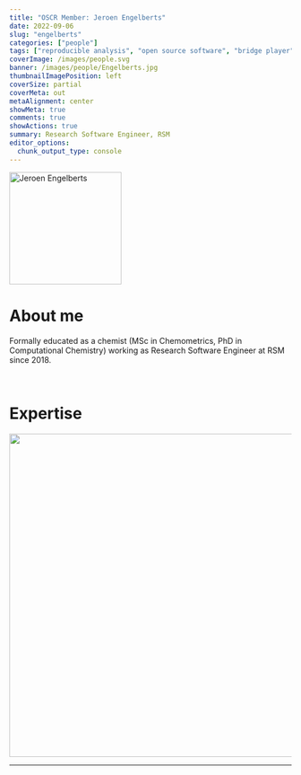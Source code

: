 ```yaml
---
title: "OSCR Member: Jeroen Engelberts"
date: 2022-09-06
slug: "engelberts"
categories: ["people"]
tags: ["reproducible analysis", "open source software", "bridge player", "school-rsm"] # top 3 categories + unique + school
coverImage: /images/people.svg
banner: /images/people/Engelberts.jpg
thumbnailImagePosition: left
coverSize: partial
coverMeta: out
metaAlignment: center
showMeta: true
comments: true
showActions: true
summary: Research Software Engineer, RSM
editor_options: 
  chunk_output_type: console
---
```


<!-- EMAIL -->
<p>
  <a href="mailto:engelberts@rsm.nl">
  <img border="0" alt="Jeroen Engelberts" src="/images/people/Engelberts.jpg" width="200" height="200" align="center">
  </a>
</p>


<p align="center">
<!--  CV
  <a href="" class="fa-solid fa-file" style="color:#000000;">
  </a> -->

<!-- TWITTER   
  <a href="" class="fa-brands fa-x-twitter" style="color:#000000;">
  </a>   -->


<!-- GOOGLE SCHOLAR
  <a href="" class="fa-brands fa-google-scholar" style="color:#000000;">
  </a>
  -->
  
<!-- RESEARCHGATE 
  <a href="" class="fa-brands fa-researchgate" style="color:#000000;">
  </a>
   --> 
  
<!-- LINKEDIN -->
  <a href="https://www.linkedin.com/in/jeroen-engelberts-9470464/" class="fa-brands fa-linkedin" style="color:#000000;">
  </a> 
  
  <!-- ORCID   
  <a href="" class="fa-brands fa-orcid" style="color:#000000;">
  </a>  -->

<!-- PERSONAL WEBSITE 
  <a href="" class="fa-solid fa-link" style="color:#000000;">
  </a> -->

<!-- GITHUB -->
  <a href="https://github.com/jjengelberts" class="fa-brands fa-github" style="color:#000000;"> 
  </a> 
</p>






# About me

Formally educated as a chemist (MSc in Chemometrics, PhD in Computational Chemistry) working as Research Software Engineer at RSM since 2018.
 
<BR>

<!-- # Expertise -->
# Expertise

<img src="{{< blogdown/postref >}}index_files/figure-html/radarPlot-1.png" width="576" />


***


